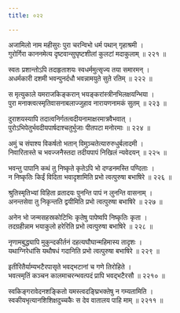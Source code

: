 ```yaml
---
title: ०२२

---
```

<div class="audioEmbed"  caption="सीतालक्ष्मी-वाचनम्" src="https://sanskritdocuments.org/sites/completenarayaneeyam/SoundFiles/022/022_01.mp3"></div>


अजामिलो नाम महीसुरः पुरा चरन्विभो धर्म पथान् गृहाश्रमी ।  
गुरोर्गिरा काननमेत्य दृष्टवान्सुघृष्टशीलां कुलटां मदाकुलाम् ॥ २२१ ॥

<div class="audioEmbed"  caption="सीतालक्ष्मी-वाचनम्" src="https://sanskritdocuments.org/sites/completenarayaneeyam/SoundFiles/022/022_02.mp3"></div>


स्वतः प्रशान्तोऽपि तदाहृताशयः स्वधर्ममुत्सृज्य तया समारमन् ।  
अधर्मकारी दशमी भवन्पुनर्दधौ भवन्नामयुते सुते रतिम् ॥ २२२ ॥

<div class="audioEmbed"  caption="सीतालक्ष्मी-वाचनम्" src="https://sanskritdocuments.org/sites/completenarayaneeyam/SoundFiles/022/022_03.mp3"></div>


स मृत्युकाले यमराजकिङ्करान् भयङ्करांस्त्रीनभिलक्षयन्भिया ।  
पुरा मनाक्त्वत्स्मृतिवासनाबलाज्जुहाव नारायणनामकं सुतम् ॥ २२३ ॥

<div class="audioEmbed"  caption="सीतालक्ष्मी-वाचनम्" src="https://sanskritdocuments.org/sites/completenarayaneeyam/SoundFiles/022/022_04.mp3"></div>


दुराशयस्यापि तदात्वनिर्गतत्वदीयनामाक्षरमात्रवैभवात् ।  
पुरोऽभिपेतुर्भवदीयपार्षदाश्चतुर्भुजाः पीतपटा मनोरमाः ॥ २२४ ॥

<div class="audioEmbed"  caption="सीतालक्ष्मी-वाचनम्" src="https://sanskritdocuments.org/sites/completenarayaneeyam/SoundFiles/022/022_05.mp3"></div>


अमुं च संपाश्य विकर्षतो भतान् विमुञ्चतेत्यारुरुधुर्बलादमी ।  
निवारितास्ते च भवज्जनैस्तदा तदीयपापं निखिलं न्यवेदयन् ॥ २२५ ॥

<div class="audioEmbed"  caption="सीतालक्ष्मी-वाचनम्" src="https://sanskritdocuments.org/sites/completenarayaneeyam/SoundFiles/022/022_06.mp3"></div>


भवन्तु पापानि कथं तु निष्कृते कृतेऽपि भो दण्डनमस्ति पण्दिताः ।  
न निष्कृतिः किईं विदिता भवादृशामिति प्रभो त्वत्पुरुषा बभाषिरे ॥ २२६ ॥

<div class="audioEmbed"  caption="सीतालक्ष्मी-वाचनम्" src="https://sanskritdocuments.org/sites/completenarayaneeyam/SoundFiles/022/022_07.mp3"></div>


श्रुतिस्मृतिभ्यां विहिता व्रतादयः पुनन्ति पापं न लुनन्ति वासनाम् ।  
अनन्तसेवा तु निकृन्तति द्वयीमिति प्रभो त्वत्पुरुषा बभाषिरे ॥ २२७ ॥

<div class="audioEmbed"  caption="सीतालक्ष्मी-वाचनम्" src="https://sanskritdocuments.org/sites/completenarayaneeyam/SoundFiles/022/022_08.mp3"></div>


अनेन भो जन्मसहस्रकोटिभिः कृतेषु पापेष्वपि निष्कृतिः कृता ।  
तदग्रहीन्नाम भयाकुलो हरेरिति प्रभो त्वत्पुरुषा बभाषिरे ॥ २२८ ॥

<div class="audioEmbed"  caption="सीतालक्ष्मी-वाचनम्" src="https://sanskritdocuments.org/sites/completenarayaneeyam/SoundFiles/022/022_09.mp3"></div>


नृणामबुद्ध्यापि मुकुन्दकीर्तनं दहत्यघौघान्महिमास्य तादृशः ।  
यथाग्निरेधांसि यथौषधं गदानिति प्रभो त्वत्पुरुषा बभाषिरे ॥ २२९ ॥

<div class="audioEmbed"  caption="सीतालक्ष्मी-वाचनम्" src="https://sanskritdocuments.org/sites/completenarayaneeyam/SoundFiles/022/022_10.mp3"></div>


इतीरितैर्याम्यभटैरपासृते भवद्भटानां च गणे तिरोहिते ।  
भवत्स्मृतिं कञ्चन कालमाचरन्भवत्पदं प्रापि भवद्भटैरसौ ॥ २२१० ॥

<div class="audioEmbed"  caption="सीतालक्ष्मी-वाचनम्" src="https://sanskritdocuments.org/sites/completenarayaneeyam/SoundFiles/022/022_11.mp3"></div>


स्वकिङ्गरावेदनशङ्कितो यमस्त्वदङ्घ्रिभक्तेषु न गम्यतामिति ।  
स्वकीयभृत्यानशिशिक्षदुच्चकैः स देव वातालय पाहि माम् ॥ २२११ ॥